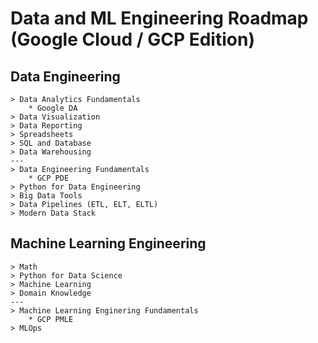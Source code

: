 # Data and ML Engineering Roadmap (Google Cloud / GCP Edition)

## Data Engineering 
    > Data Analytics Fundamentals
        * Google DA
    > Data Visualization
    > Data Reporting
    > Spreadsheets
    > SQL and Database
    > Data Warehousing
    ---
    > Data Engineering Fundamentals
        * GCP PDE
    > Python for Data Engineering
    > Big Data Tools
    > Data Pipelines (ETL, ELT, ELTL)
    > Modern Data Stack
    
## Machine Learning Engineering
    > Math
    > Python for Data Science
    > Machine Learning
    > Domain Knowledge
    ---
    > Machine Learning Enginering Fundamentals
        * GCP PMLE
    > MLOps